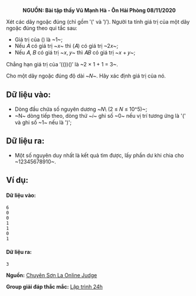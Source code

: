 **<center>NGUỒN: Bài tập thầy Vũ Mạnh Hà - Ôn Hải Phòng 08/11/2020</center>**

Xét các dãy ngoặc đúng (chỉ gồm ′(' và ′)′). Người ta tính giá trị của một dãy ngoặc đúng theo qui tắc sau:
- Giá trị của () là ~1~;
- Nếu 𝐴 có giá trị ~𝑥~ thì (𝐴) có giá trị ~2𝑥~;
- Nếu 𝐴, 𝐵 có giá trị ~𝑥, 𝑦~ thì 𝐴𝐵 có giá trị ~𝑥 + 𝑦~;

Chẳng hạn giá trị của ′(())()′ là ~2 × 1 + 1 = 3~.

Cho một dãy ngoặc đúng độ dài ~𝑁~. Hãy xác định giá trị của nó.

## Dữ liệu vào:
- Dòng đầu chứa số nguyên dương ~𝑁\ (2 ≤ 𝑁 ≤ 10^5)~;
- ~N~ dòng tiếp theo, dòng thứ ~𝑖~ ghi số ~0~ nếu vị trí tương ứng là '(' và ghi số ~1~ nếu là ')';

## Dữ liệu ra:
- Một số nguyên duy nhất là kết quả tìm được, lấy phần dư khi chia cho ~12345678910~.

## Ví dụ:
#### Dữ liệu vào:
```
6
0
0
1
1
0
1
```

#### Dữ liệu ra:
```
3
```
**Nguồn:** [Chuyên Sơn La Online Judge](http://csloj.ddns.net/)

**Group giải đáp thắc mắc:** [Lập trình 24h](https://www.facebook.com/groups/1386904321519984)